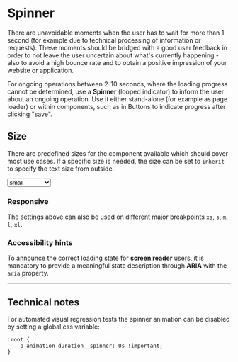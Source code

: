 # Spinner

There are unavoidable moments when the user has to wait for more than 1 second (for example due to technical processing of information or requests).
These moments should be bridged with a good user feedback in order to not leave the user uncertain about what's currently happening - also to avoid a high bounce rate and to obtain a positive impression of your website or application.

For ongoing operations between 2-10 seconds, where the loading progress cannot be determined, use a **Spinner** (looped indicator) to inform the user about an ongoing operation. Use it either stand-alone (for example as page loader) or within components, such as in Buttons to indicate progress after clicking "save".

<TableOfContents></TableOfContents>

## Size

There are predefined sizes for the component available which should cover most use cases. 
If a specific size is needed, the size can be set to `inherit` to specify the text size from outside.

<Playground :markup="sizeMarkup" :config="config">
  <select v-model="size">
    <option disabled>Select a size</option>
    <option>small</option>
    <option>medium</option>
    <option>large</option>
    <option>inherit</option>
  </select>
</Playground>

### Responsive

The settings above can also be used on different major breakpoints `xs`, `s`, `m`, `l`, `xl`.

<Playground :markup="responsive" :config="config"></Playground>

### <p-icon name="accessibility" size="medium" color="notification-neutral" aria-hidden="true"></p-icon> Accessibility hints
To announce the correct loading state for **screen reader** users, it is mandatory to provide a meaningful state description through **ARIA** with the `aria` property.

---

## Technical notes

For automated visual regression tests the spinner animation can be disabled by setting a global css variable: 

```
:root {
  --p-animation-duration__spinner: 0s !important;
}
```

<script lang="ts">
  import Vue from 'vue';
  import Component from 'vue-class-component';
  
  @Component
  export default class Code extends Vue {
    config = { themeable: true };
    
    size = 'small';
    
    get sizeMarkup() {
      const style = this.size === 'inherit' ? ' style="width: 96px; height: 96px;"' : '';
      return `<p-spinner size="${this.size}"${style} aria="{ 'aria-label': 'Loading page content' }" />`;
    }
    
    responsive =
`<p-spinner size="{ base: 'small', l: 'medium' }" aria="{ 'aria-label': 'Loading page content' }" />`;

  }
</script>
